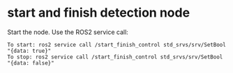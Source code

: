 # start and finish detection node

Start the node.
Use the ROS2 service call:

    To start: ros2 service call /start_finish_control std_srvs/srv/SetBool "{data: true}"
    To stop: ros2 service call /start_finish_control std_srvs/srv/SetBool "{data: false}"